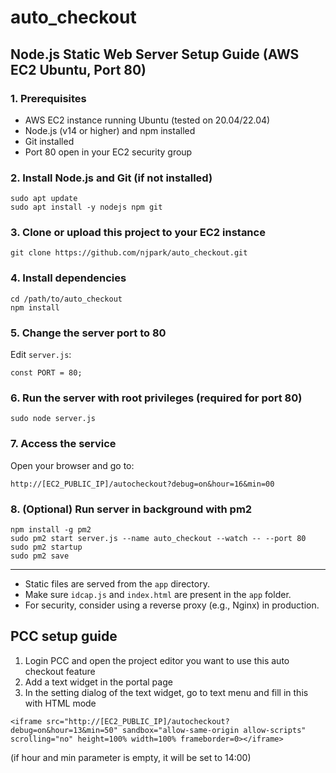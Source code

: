 # auto_checkout

## Node.js Static Web Server Setup Guide (AWS EC2 Ubuntu, Port 80)

### 1. Prerequisites
- AWS EC2 instance running Ubuntu (tested on 20.04/22.04)
- Node.js (v14 or higher) and npm installed
- Git installed
- Port 80 open in your EC2 security group

### 2. Install Node.js and Git (if not installed)
```
sudo apt update
sudo apt install -y nodejs npm git
```

### 3. Clone or upload this project to your EC2 instance

```
git clone https://github.com/njpark/auto_checkout.git
```

### 4. Install dependencies
```
cd /path/to/auto_checkout
npm install
```

### 5. Change the server port to 80
Edit `server.js`:
```
const PORT = 80;
```

### 6. Run the server with root privileges (required for port 80)
```
sudo node server.js
```

### 7. Access the service
Open your browser and go to:
```
http://[EC2_PUBLIC_IP]/autocheckout?debug=on&hour=16&min=00
```

### 8. (Optional) Run server in background with pm2
```
npm install -g pm2
sudo pm2 start server.js --name auto_checkout --watch -- --port 80
sudo pm2 startup
sudo pm2 save
```

---
- Static files are served from the `app` directory.
- Make sure `idcap.js` and `index.html` are present in the `app` folder.
- For security, consider using a reverse proxy (e.g., Nginx) in production.

## PCC setup guide
1. Login PCC and open the project editor you want to use this auto checkout feature
2. Add a text widget in the portal page
3. In the setting dialog of the text widget, go to text menu and fill in this with HTML mode
```
<iframe src="http://[EC2_PUBLIC_IP]/autocheckout?debug=on&hour=13&min=50" sandbox="allow-same-origin allow-scripts" scrolling="no" height=100% width=100% frameborder=0></iframe>
```
(if hour and min parameter is empty, it will be set to 14:00)